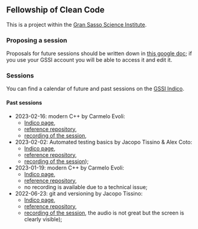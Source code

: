 ## Fellowship of Clean Code

This is a project within the [Gran Sasso Science Institute](https://www.gssi.it/).

### Proposing a session

Proposals for future sessions should be written down in [this google doc](https://docs.google.com/document/d/1lYCwwyFtGiiI6uo5oJ-TFXNTgIZH4lg5CaQPXSArVrY/edit?usp=sharing);
if you use your GSSI account you will be able to access it and edit it.

### Sessions

You can find a calendar of future and past sessions on the [GSSI Indico](https://indico.gssi.it/search/?q=%5BFoCC%5D).

#### Past sessions

- 2023-02-16: modern C++ by Carmelo Evoli:
    - [Indico page](https://indico.gssi.it/event/453/),
    - [reference repository](https://github.com/fellowship-of-clean-code/APrimerOnModernCpp),
    - [recording of the session](https://youtu.be/84nn6ZIJmzU),
- 2023-02-02: Automated testing basics by Jacopo Tissino & Alex Coto:
    - [Indico page](https://indico.gssi.it/event/452/),
    - [reference repository](https://github.com/fellowship-of-clean-code/testing),
    - [recording of the session](https://www.youtube.com/watch?v=JyfCxCylCZ0));
- 2023-01-19: modern C++ by Carmelo Evoli:
    - [Indico page](https://indico.gssi.it/event/451/),
    - [reference repository](https://github.com/fellowship-of-clean-code/APrimerOnModernCpp),
    - no recording is available due to a technical issue;
 - 2022-06-23: git and versioning by Jacopo Tissino:
    - [Indico page](https://indico.gssi.it/event/454/),
    - [reference repository](https://github.com/fellowship-of-clean-code/git-versioning),
    - [recording of the session](https://www.youtube.com/watch?v=EYB9jgOvfH0), the audio is not great but the screen is clearly visible);

